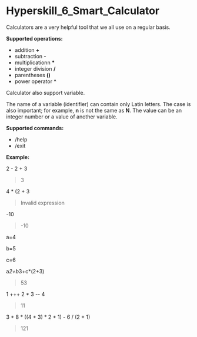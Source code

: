 # Hyperskill_6_Smart_Calculator
Calculators are a very helpful tool that we all use on a regular basis. 

**Supported operations:**
- addition **+**
- subtraction **-**
- multiplicationn **\***
- integer division **/**
- parentheses **()**
- power operator **^**

Calculator also support variable.

The name of a variable (identifier) can contain only Latin letters. The case is also important; for example, **n** is not the same as **N**. The value can be an integer number or a value of another variable.

**Supported commands:**
- /help
- /exit

**Example:**

2 - 2 + 3

> 3

4 * (2 + 3

> Invalid expression

-10

> -10

a=4

b=5

c=6

a*2+b*3+c*(2+3)

> 53

1 +++ 2 * 3 -- 4

> 11

3 + 8 * ((4 + 3) * 2 + 1) - 6 / (2 + 1)

> 121
